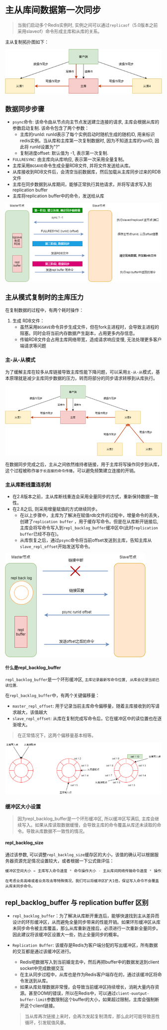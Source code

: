 # 主从库间数据第一次同步

> 当我们启动多个Redis实例时, 实例之间可以通过`replicaof`（5.0版本之前采用slaveof）命令形成主库和从库的关系。

主从复制拓扑图如下：

![主从同步流程](.\主从同步流程.png)

## 数据同步步骤

- `psync`命令: 该命令由从节点向主节点发送建立连接的请求, 主库会根据从库的参数启动复制. 该命令包含了两个参数：
  - 主库的runId: runId表示了每个实例启动时随机生成的随机ID, 用来标识redis实例。当从库和主库第一次复制数据时, 因为不知道主库的runID, 因此将 runId设置为"?"
  - 复制进度offset:  默认值为 -1, 表示第一次复制.
- `FULLRESYNC`: 由主库向从库响应, 表示第一次采用全量复制。
- 主库采用`BGSAVE`命令生成全量RDB文件, 并将文件发送给从库。
- 从库接收到RDB文件后，会清空当前数据库，然后加载从主库同步过来的RDB文件
- 主库在同步数据到从库期间，能够正常执行其他请求，并将写请求写入到replication buffer 
- 主库将replication buffer中的命令，发送给从库

![第一次同步复制流程](.\第一次同步复制流程.png)

## 主从模式复制时的主库压力

在复制数据的过程中，有两个耗时操作：

1. 生成 RDB文件：
   - 虽然采用`BGSAVE`命令异步生成文件，但在fork主进程时，会导致主进程的阻塞。同时会将当前内存数据产生副本，占用更多内存信息。
   - 传输RDB文件会占用主库网络带宽，造成请求响应变慢, 无法处理更多客户端请求等问题

### 主-从-从模式

为了缓解主库在较多从库链接导致主库性能下降问题，可以采用`主-从-从`模式，基本原理就是减少主库同步数据的压力，转而将部分的同步请求转移到从库执行。

![主-从-从拓扑结果](.\主-从-从拓扑结果.png)

在数据同步完成之后，主从之间依然维持者链接，用于主库将写操作同步到从库，这个过程被称作`基于长连接的命令传播`，可以避免频繁建立连接的开销。

### 主从库断线重连机制

- 在2.8版本之前，主从库断线重连会采用全量同步的方式，重新保持数据一致性。
- 在2.8之后, 则采用增量赋值的方式继续同步。
  - 在以上步骤中，主库为了解决在赋值rdb文件的过程中，增量命令的丢失，创建了`replication buffer` ，用于缓存写命令。但是在从库断开链接后, 主库会将写命令写入到`repl_backlog_buffer`缓冲区中(此时`replication buffer`已经不存在)。
  - 从库恢复之后，通过`psync`命令将当前offset发送到主库，告知主库从`slave_repl_offset`开始发送写命令。

![主从断线重连实现](.\主从断线重连实现.png)

#### 什么是repl_backlog_buffer

`repl_backlog_buffer`是一个环形缓冲区, `主库记录最新写命令位置, 从库会记录当前已读位置`.

在`repl_backlog_buffer`中，有两个关键偏移量：

- `master_repl_offset`:  用于记录当前主库命令偏移量，随着主库接收到的写请求越大，该值越大
- `slave_repl_offset`:  从库在复制完成写命令后，它在缓冲区中的读位置也在逐渐增大。

> 在正常情况下，这两个偏移量基本相等。

![repl_buffer数据结构](.\repl_buffer数据结构.png)

### 缓冲区大小设置

> 因为repl_backlog_buffer是一个环形缓冲区, 所以缓冲区写满后, 主库会继续写入。如果从库读取数据缓慢，会导致主库的命令覆盖从库还未读取的命令。导致从库数据不一致性的情况。

#### repl_backlog_size

通过该参数, 可以调整`repl_backlog_size`缓存区的大小，该值的确认可以根据服务器资源充足情况设置较大，或者根据一下公式做评估：

```c
缓冲区空间大小 = 主库写入命令速度 * 命令操作大小 - 主从库间网络传输命令速度 * 操作大小
```

`在考虑业务高峰或者业务攻击等特殊情况，我们可以将缓冲区扩大1倍，保证写入命令不会覆盖从库未同步命令。`

## repl_backlog_buffer 与 replication buffer 区别

- `repl_backlog_buffer`：为了解决从库断开重连后，能够快速找到主从差异而设计的环形缓冲区，从而避免全量同步带来的性能开销。如果环形缓冲区从库未同步命令被主库覆盖，那么从库重新连接后，必须进行一次重新全量同步。因此建议将该缓冲区设置大一些，防止全量同步的概率。

- `Replication Buffer`: 该缓存是Redis为客户端分配的写出缓冲区，所有数据的交互都是通过该缓冲区进行。
  
  - Redis吧数据写入到当前婚宠去中，然后再把buffer中的数据发送到client socket中完成数据交互
  - 在主从同步过程中，从库也是作为Redis客户端存在的，通过该缓冲区将命令发送到从库。
  - 如果从库处理数据非常慢，会导致当前缓冲区持续增长，消耗大量内存资源。甚至OOM的错误，所以在Redis中，可以通过`client-ouotput-buffer-limit`参数限制这个buffer的大小，如果超过限制，主库会强制断开这个client链接。
  
  > 当从库再次链接上来时，会再次发起复制清库，那么此时可能导致恶性循环，引发赋值风暴。